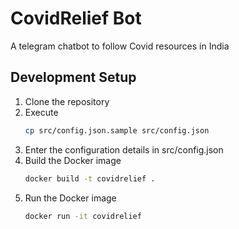 # CovidRelief Bot
A telegram chatbot to follow Covid resources in India

## Development Setup
1. Clone the repository
2. Execute
   ```bash
   cp src/config.json.sample src/config.json
   ```
3. Enter the configuration details in src/config.json
4. Build the Docker image
   ```bash
   docker build -t covidrelief .
   ```
5. Run the Docker image
   ```bash
   docker run -it covidrelief
   ```